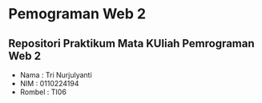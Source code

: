    # Pemograman  Web 2
## Repositori Praktikum Mata KUliah Pemrograman Web 2
- Nama : Tri Nurjulyanti
- NIM : 0110224194
- Rombel : TI06